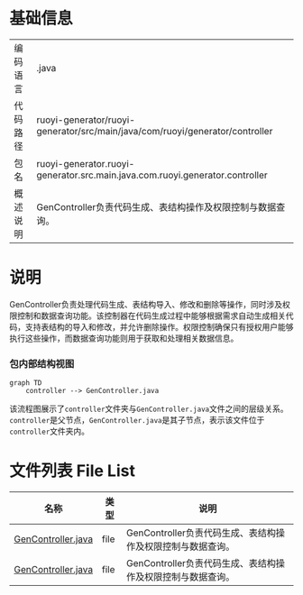 # 基础信息

|      |      |
|------|------|
| 编码语言 | .java |
| 代码路径 | ruoyi-generator/ruoyi-generator/src/main/java/com/ruoyi/generator/controller |
| 包名 | ruoyi-generator.ruoyi-generator.src.main.java.com.ruoyi.generator.controller |
| 概述说明 | GenController负责代码生成、表结构操作及权限控制与数据查询。 |

# 说明

GenController负责处理代码生成、表结构导入、修改和删除等操作，同时涉及权限控制和数据查询功能。该控制器在代码生成过程中能够根据需求自动生成相关代码，支持表结构的导入和修改，并允许删除操作。权限控制确保只有授权用户能够执行这些操作，而数据查询功能则用于获取和处理相关数据信息。


### 包内部结构视图

```mermaid
graph TD
    controller --> GenController.java
```

该流程图展示了`controller`文件夹与`GenController.java`文件之间的层级关系。`controller`是父节点，`GenController.java`是其子节点，表示该文件位于`controller`文件夹内。

# 文件列表 File List

| 名称   | 类型  | 说明 |
|-------|------|-------------|
| [GenController.java](GenController.md) | file | GenController负责代码生成、表结构操作及权限控制与数据查询。 |
| [GenController.java](GenController.md) | file | GenController负责代码生成、表结构操作及权限控制与数据查询。 |


